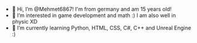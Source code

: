 - 👋 Hi, I’m @Mehmet6867! I'm from germany and am 15 years old!
- 👀 I’m interested in game development and math :) I am also well in physic XD
- 🌱 I’m currently learning Python, HTML, CSS, C#, C++ and Unreal Engine :)
